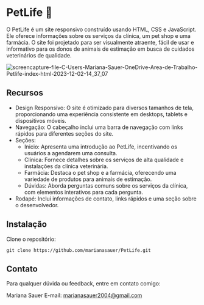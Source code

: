 # PetLife 🐶

O PetLife é um site responsivo construído usando HTML, CSS e JavaScript. Ele oferece informações sobre os serviços da clínica, um pet shop e uma farmácia. O site foi projetado para ser visualmente atraente, fácil de usar e informativo para os donos de animais de estimação em busca de cuidados veterinários de qualidade.


![screencapture-file-C-Users-Mariana-Sauer-OneDrive-Area-de-Trabalho-Petlife-index-html-2023-12-02-14_37_07](https://github.com/marianasauer/Desafio_DataExBootcamp/assets/105138712/388a04a5-c09a-43fa-a013-204f592efbef)

## Recursos
- Design Responsivo: O site é otimizado para diversos tamanhos de tela, proporcionando uma experiência consistente em desktops, tablets e dispositivos móveis.
- Navegação: O cabeçalho inclui uma barra de navegação com links rápidos para diferentes seções do site.
- Seções:
  - Inicio: Apresenta uma introdução ao PetLife, incentivando os usuários a agendarem uma consulta.
  - Clínica: Fornece detalhes sobre os serviços de alta qualidade e instalações da clínica veterinária.
  - Farmácia: Destaca o pet shop e a farmácia, oferecendo uma variedade de produtos para animais de estimação.
  - Dúvidas: Aborda perguntas comuns sobre os serviços da clínica, com elementos interativos para cada pergunta.
- Rodapé: Inclui informações de contato, links rápidos e uma seção sobre o desenvolvedor.

## Instalação
Clone o repositório:
~~~~git
git clone https://github.com/marianasauer/PetLife.git
~~~~

## Contato
Para qualquer dúvida ou feedback, entre em contato comigo:

Mariana Sauer
E-mail: marianasauer2004@gmail.com
